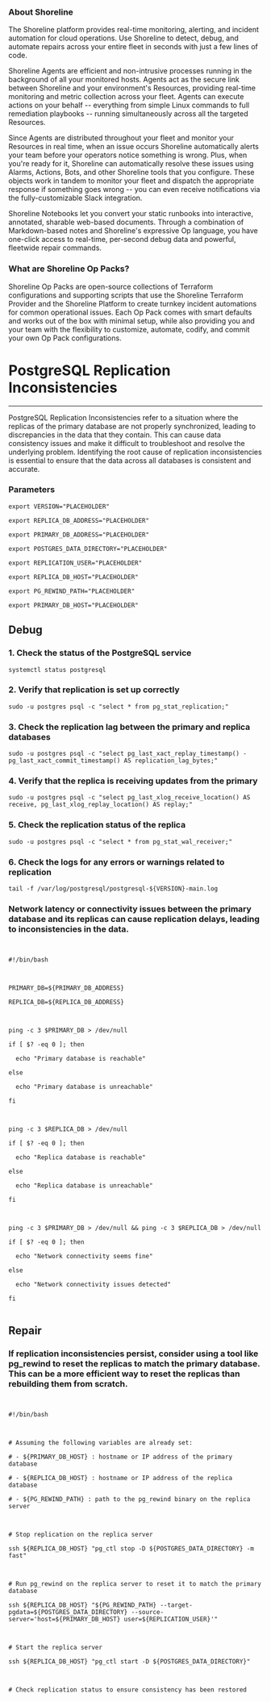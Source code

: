 
### About Shoreline
The Shoreline platform provides real-time monitoring, alerting, and incident automation for cloud operations. Use Shoreline to detect, debug, and automate repairs across your entire fleet in seconds with just a few lines of code.

Shoreline Agents are efficient and non-intrusive processes running in the background of all your monitored hosts. Agents act as the secure link between Shoreline and your environment's Resources, providing real-time monitoring and metric collection across your fleet. Agents can execute actions on your behalf -- everything from simple Linux commands to full remediation playbooks -- running simultaneously across all the targeted Resources.

Since Agents are distributed throughout your fleet and monitor your Resources in real time, when an issue occurs Shoreline automatically alerts your team before your operators notice something is wrong. Plus, when you're ready for it, Shoreline can automatically resolve these issues using Alarms, Actions, Bots, and other Shoreline tools that you configure. These objects work in tandem to monitor your fleet and dispatch the appropriate response if something goes wrong -- you can even receive notifications via the fully-customizable Slack integration.

Shoreline Notebooks let you convert your static runbooks into interactive, annotated, sharable web-based documents. Through a combination of Markdown-based notes and Shoreline's expressive Op language, you have one-click access to real-time, per-second debug data and powerful, fleetwide repair commands.

### What are Shoreline Op Packs?
Shoreline Op Packs are open-source collections of Terraform configurations and supporting scripts that use the Shoreline Terraform Provider and the Shoreline Platform to create turnkey incident automations for common operational issues. Each Op Pack comes with smart defaults and works out of the box with minimal setup, while also providing you and your team with the flexibility to customize, automate, codify, and commit your own Op Pack configurations.

# PostgreSQL Replication Inconsistencies
---

PostgreSQL Replication Inconsistencies refer to a situation where the replicas of the primary database are not properly synchronized, leading to discrepancies in the data that they contain. This can cause data consistency issues and make it difficult to troubleshoot and resolve the underlying problem. Identifying the root cause of replication inconsistencies is essential to ensure that the data across all databases is consistent and accurate.

### Parameters
```shell
export VERSION="PLACEHOLDER"

export REPLICA_DB_ADDRESS="PLACEHOLDER"

export PRIMARY_DB_ADDRESS="PLACEHOLDER"

export POSTGRES_DATA_DIRECTORY="PLACEHOLDER"

export REPLICATION_USER="PLACEHOLDER"

export REPLICA_DB_HOST="PLACEHOLDER"

export PG_REWIND_PATH="PLACEHOLDER"

export PRIMARY_DB_HOST="PLACEHOLDER"
```

## Debug

### 1. Check the status of the PostgreSQL service
```shell
systemctl status postgresql
```

### 2. Verify that replication is set up correctly
```shell
sudo -u postgres psql -c "select * from pg_stat_replication;"
```

### 3. Check the replication lag between the primary and replica databases
```shell
sudo -u postgres psql -c "select pg_last_xact_replay_timestamp() - pg_last_xact_commit_timestamp() AS replication_lag_bytes;"
```

### 4. Verify that the replica is receiving updates from the primary
```shell
sudo -u postgres psql -c "select pg_last_xlog_receive_location() AS receive, pg_last_xlog_replay_location() AS replay;"
```

### 5. Check the replication status of the replica
```shell
sudo -u postgres psql -c "select * from pg_stat_wal_receiver;"
```

### 6. Check the logs for any errors or warnings related to replication
```shell
tail -f /var/log/postgresql/postgresql-${VERSION}-main.log
```

### Network latency or connectivity issues between the primary database and its replicas can cause replication delays, leading to inconsistencies in the data.
```shell


#!/bin/bash



PRIMARY_DB=${PRIMARY_DB_ADDRESS}

REPLICA_DB=${REPLICA_DB_ADDRESS}



ping -c 3 $PRIMARY_DB > /dev/null

if [ $? -eq 0 ]; then

  echo "Primary database is reachable"

else

  echo "Primary database is unreachable"

fi



ping -c 3 $REPLICA_DB > /dev/null

if [ $? -eq 0 ]; then

  echo "Replica database is reachable"

else

  echo "Replica database is unreachable"

fi



ping -c 3 $PRIMARY_DB > /dev/null && ping -c 3 $REPLICA_DB > /dev/null

if [ $? -eq 0 ]; then

  echo "Network connectivity seems fine"

else

  echo "Network connectivity issues detected"

fi


```

## Repair

### If replication inconsistencies persist, consider using a tool like pg_rewind to reset the replicas to match the primary database. This can be a more efficient way to reset the replicas than rebuilding them from scratch.
```shell


#!/bin/bash



# Assuming the following variables are already set:

# - ${PRIMARY_DB_HOST} : hostname or IP address of the primary database

# - ${REPLICA_DB_HOST} : hostname or IP address of the replica database

# - ${PG_REWIND_PATH} : path to the pg_rewind binary on the replica server



# Stop replication on the replica server

ssh ${REPLICA_DB_HOST} "pg_ctl stop -D ${POSTGRES_DATA_DIRECTORY} -m fast"



# Run pg_rewind on the replica server to reset it to match the primary database

ssh ${REPLICA_DB_HOST} "${PG_REWIND_PATH} --target-pgdata=${POSTGRES_DATA_DIRECTORY} --source-server='host=${PRIMARY_DB_HOST} user=${REPLICATION_USER}'"



# Start the replica server

ssh ${REPLICA_DB_HOST} "pg_ctl start -D ${POSTGRES_DATA_DIRECTORY}"



# Check replication status to ensure consistency has been restored


```